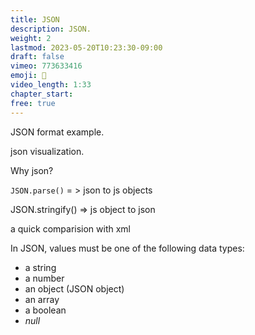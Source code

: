 ```yaml
---
title: JSON
description: JSON.
weight: 2
lastmod: 2023-05-20T10:23:30-09:00
draft: false
vimeo: 773633416
emoji: 🚆
video_length: 1:33
chapter_start: 
free: true
---
```






JSON format example.

json visualization.

Why json? 

`JSON.parse()` = > json to js objects

JSON.stringify() ⇒ js object to json

a quick comparision with xml

In JSON, values must be one of the following data types:

- a string
- a number
- an object (JSON object)
- an array
- a boolean
- *null*